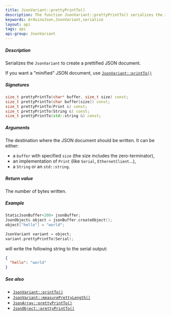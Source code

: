 ```yaml
---
title: JsonVariant::prettyPrintTo()
description: The function JsonVariant::prettyPrintTo() serializes the JsonVariant to create a prettified JSON document.
keywords: ArduinoJson,JsonVariant,serialize
layout: api
tags: api
api-group: JsonVariant
---
```


##### Description

Serializes the `JsonVariant` to create a prettified JSON document.

If you want a "minified" JSON document, use [`JsonVariant::printTo()`]({{site.baseurl}}/api/jsonvariant/printto/)

##### Signatures

```c++
size_t prettyPrintTo(char* buffer, size_t size) const;
size_t prettyPrintTo(char buffer[size]) const;
size_t prettyPrintTo(Print &) const;
size_t prettyPrintTo(String &) const;
size_t prettyPrintTo(std::string &) const;
```

##### Arguments

The destination where the JSON document should be written.
It can be either:

* a `buffer` with specified `size` (the size includes the zero-terminator),
* an implementation of `Print` (like `Serial`, `EthernetClient`...),
* a `String` or an `std::string`.

##### Return value

The number of bytes written.

##### Example

```c++
StaticJsonBuffer<200> jsonBuffer;
JsonObject& object = jsonBuffer.createObject();
object["hello"] = "world";

JsonVariant variant = object;
variant.prettyPrintTo(Serial);
```

will write the following string to the serial output:

```json
{
  "hello": "world"
}
```

##### See also

* [`JsonVariant::printTo()`]({{site.baseurl}}/api/jsonvariant/printto/)
* [`JsonVariant::measurePrettyLength()`]({{site.baseurl}}/api/jsonvariant/measureprettylength/)
* [`JsonArray::prettyPrintTo()`]({{site.baseurl}}/api/jsonarray/prettyprintto/)
* [`JsonObject::prettyPrintTo()`]({{site.baseurl}}/api/jsonobject/prettyprintto/)
